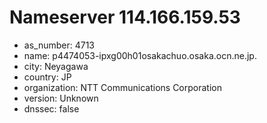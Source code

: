 # Nameserver 114.166.159.53

* as_number: 4713
* name: p4474053-ipxg00h01osakachuo.osaka.ocn.ne.jp.
* city: Neyagawa
* country: JP
* organization: NTT Communications Corporation
* version: Unknown
* dnssec: false
